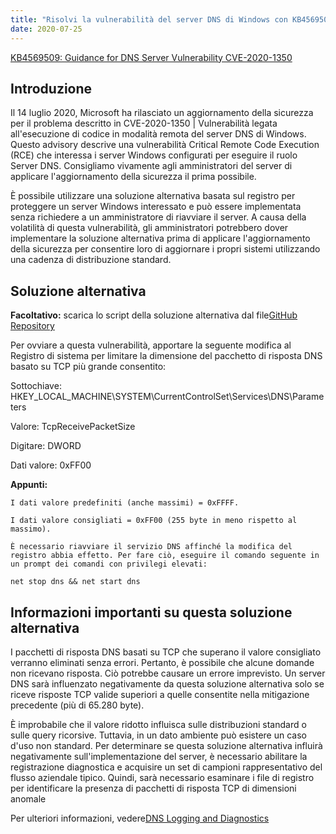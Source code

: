 ```yaml
---
title: "Risolvi la vulnerabilità del server DNS di Windows con KB4569509 - Critical RCE Fix"
date: 2020-07-25
---
```


[KB4569509: Guidance for DNS Server Vulnerability CVE-2020-1350](https://support.microsoft.com/en-us/help/4569509/windows-dns-server-remote-code-execution-vulnerability)

## Introduzione

Il 14 luglio 2020, Microsoft ha rilasciato un aggiornamento della sicurezza per il problema descritto in CVE-2020-1350 | Vulnerabilità legata all'esecuzione di codice in modalità remota del server DNS di Windows. Questo advisory descrive una vulnerabilità Critical Remote Code Execution (RCE) che interessa i server Windows configurati per eseguire il ruolo Server DNS. Consigliamo vivamente agli amministratori del server di applicare l'aggiornamento della sicurezza il prima possibile.

È possibile utilizzare una soluzione alternativa basata sul registro per proteggere un server Windows interessato e può essere implementata senza richiedere a un amministratore di riavviare il server. A causa della volatilità di questa vulnerabilità, gli amministratori potrebbero dover implementare la soluzione alternativa prima di applicare l'aggiornamento della sicurezza per consentire loro di aggiornare i propri sistemi utilizzando una cadenza di distribuzione standard.


## Soluzione alternativa

**Facoltativo:** scarica lo script della soluzione alternativa dal file[GitHub Repository](https://github.com/simeononsecurity/CVE-2020-1350-Fix)


Per ovviare a questa vulnerabilità, apportare la seguente modifica al Registro di sistema per limitare la dimensione del pacchetto di risposta DNS basato su TCP più grande consentito:

Sottochiave: HKEY_LOCAL_MACHINE\SYSTEM\CurrentControlSet\Services\DNS\Parameters

Valore: TcpReceivePacketSize

Digitare: DWORD

Dati valore: 0xFF00

**Appunti:**

    I dati valore predefiniti (anche massimi) = 0xFFFF.

    I dati valore consigliati = 0xFF00 (255 byte in meno rispetto al massimo).

    È necessario riavviare il servizio DNS affinché la modifica del registro abbia effetto. Per fare ciò, eseguire il comando seguente in un prompt dei comandi con privilegi elevati:

```net stop dns && net start dns```


## Informazioni importanti su questa soluzione alternativa
I pacchetti di risposta DNS basati su TCP che superano il valore consigliato verranno eliminati senza errori. Pertanto, è possibile che alcune domande non ricevano risposta. Ciò potrebbe causare un errore imprevisto. Un server DNS sarà influenzato negativamente da questa soluzione alternativa solo se riceve risposte TCP valide superiori a quelle consentite nella mitigazione precedente (più di 65.280 byte).

È improbabile che il valore ridotto influisca sulle distribuzioni standard o sulle query ricorsive. Tuttavia, in un dato ambiente può esistere un caso d'uso non standard. Per determinare se questa soluzione alternativa influirà negativamente sull'implementazione del server, è necessario abilitare la registrazione diagnostica e acquisire un set di campioni rappresentativo del flusso aziendale tipico. Quindi, sarà necessario esaminare i file di registro per identificare la presenza di pacchetti di risposta TCP di dimensioni anomale

Per ulteriori informazioni, vedere[DNS Logging and Diagnostics](https://docs.microsoft.com/en-us/previous-versions/windows/it-pro/windows-server-2012-r2-and-2012/dn800669%28v=ws.11%29)
